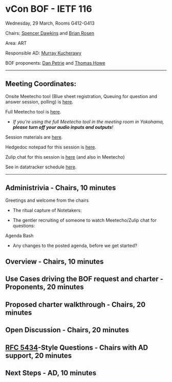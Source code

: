 # vCon BOF - IETF 116

Wednesday, 29 March, Rooms G412-G413

Chairs: [Spencer Dawkins](mailto:spencerdawkins.ietf@gmail.com) and [Brian Rosen](mailto:br@brianrosen.net)

Area: ART

Responsible AD: [Murray Kucherawy](mailto:superuser@gmail.com)

BOF proponents: [Dan Petrie](mailto:dpetrie@sipez.com) and [Thomas Howe](mailto:ghostofbasho@gmail.com)

----
## Meeting Coordinates:

Onsite Meetecho tool (Blue sheet registration, Queuing for question and answer session, polling) is [here](https://meetings.conf.meetecho.com/onsite116/?group=vcon&short=&item=1).

Full Meetecho tool is [here](https://meetings.conf.meetecho.com/ietf116/?group=vcon&short=&item=1).

* *If you're using the full Meetecho tool in the meeting room in Yokohama, **please turn off your audio inputs and outputs**!*

Session materials are [here](https://datatracker.ietf.org/meeting/116/session/vcon).

Hedgedoc notepad for this session is [here](https://notes.ietf.org/notes-ietf-116-vcon).

Zulip chat for this session is [here](https://zulip.ietf.org/#narrow/stream/vcon) (and also in Meetecho)

See in datatracker schedule [here](https://datatracker.ietf.org/meeting/116/agenda#row-116-2023-03-29-wed-0030-art-vcon).

----
## Administrivia - Chairs, 10 minutes

Greetings and welcome from the chairs

* The ritual capture of Notetakers:

* The gentler recruiting of someone to watch Meetecho/Zulip chat for questions:

Agenda Bash

* Any changes to the posted agenda, before we get started?

## Overview - Chairs, 10 minutes

## Use Cases driving the BOF request and charter - Proponents, 20 minutes

## Proposed charter walkthrough - Chairs, 20 minutes

## Open Discussion - Chairs, 20 minutes

## [RFC 5434](https://www.rfc-editor.org/rfc/rfc5434#section-4)-Style Questions - Chairs with AD support, 20 minutes

## Next Steps - AD, 10 minutes


